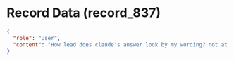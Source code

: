 # Record Data (record_837)

```json
{
  "role": "user",
  "content": "How lead does claude's answer look by my wording? not at all or significantly? does it seem like it agreed up anchoring or through resoning? "
}
```
